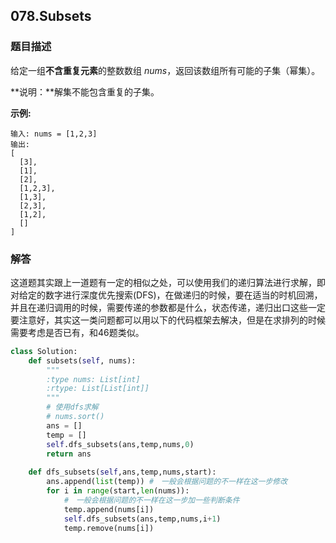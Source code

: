 ## 078.Subsets

### 题目描述

给定一组**不含重复元素**的整数数组 *nums*，返回该数组所有可能的子集（幂集）。

**说明：**解集不能包含重复的子集。

**示例:**

```
输入: nums = [1,2,3]
输出:
[
  [3],
  [1],
  [2],
  [1,2,3],
  [1,3],
  [2,3],
  [1,2],
  []
]
```



### 解答

​	这道题其实跟上一道题有一定的相似之处，可以使用我们的递归算法进行求解，即对给定的数字进行深度优先搜索(DFS)，在做递归的时候，要在适当的时机回溯，并且在递归调用的时候，需要传递的参数都是什么，状态传递，递归出口这些一定要注意好，其实这一类问题都可以用以下的代码框架去解决，但是在求排列的时候需要考虑是否已有，和46题类似。

```python
class Solution:
    def subsets(self, nums):
        """
        :type nums: List[int]
        :rtype: List[List[int]]
        """
        # 使用dfs求解
        # nums.sort()
        ans = []
        temp = []
        self.dfs_subsets(ans,temp,nums,0)
        return ans
    
    def dfs_subsets(self,ans,temp,nums,start):
        ans.append(list(temp)) #　一般会根据问题的不一样在这一步修改
        for i in range(start,len(nums)):
            #　一般会根据问题的不一样在这一步加一些判断条件
            temp.append(nums[i])
            self.dfs_subsets(ans,temp,nums,i+1)
            temp.remove(nums[i])
```


